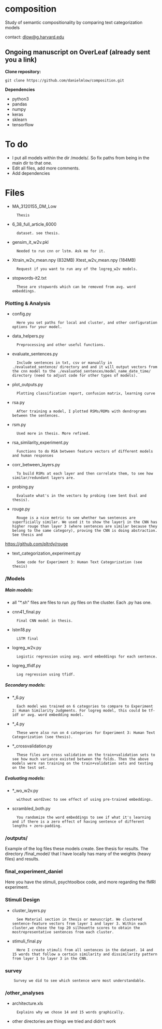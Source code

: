 # composition
Study of semantic compositionality by comparing text categorization models 

contact: dlow@g.harvard.edu

## Ongoing manuscript on OverLeaf (already sent you a link)


**Clone repository:**
``` 
git clone https://github.com/danielmlow/composition.git
```

**Dependencies**
* python3
* pandas
* numpy
* keras
* sklearn
* tensorflow

# To do
- I put all models within the dir /models/. So fix paths from being in the main dir to that one. 
- Edit all files, add more comments.
- Add dependencies

# Files
- MA_3120155_DM_Low

        Thesis


- 6_38_full_article_6000

        dataset. see thesis.

- gensim_it_w2v.pkl

        Needed to run cnn or lstm. Ask me for it.


- Xtrain_w2v_mean.npy (832MB) Xtest_w2v_mean.npy (184MB) 

        Request if you want to run any of the logreg_w2v models.

- stopwords-it2.txt

        These are stopwords which can be removed from avg. word embeddings. 


### Plotting & Analysis

- config.py

        Here you set paths for local and cluster, and other configuration options for your model.

- data_helpers.py

        Preprocessing and other useful functions.


- evaluate_sentences.py

        Include sentences in txt, csv or manually in ./evaluated_sentence/ directory and and it will output vectors from the cnn model to the ./evaluated_sentences/model_name_date_time/ directory (need to adjust code for other types of models).


- plot_outputs.py
    
        Plotting classification report, confusion matrix, learning curve 


- rsa.py

        After training a model, I plotted RSMs/RDMs with dendrograms between the sentences. 

- rsm.py

        Used more in thesis. More refined.

- rsa_similarity_experiment.py

        Functions to do RSA between feature vectors of different models and human responses

- corr_between_layers.py

        To build RSMs at each layer and then correlate them, to see how similar/redundant layers are. 

- probing.py

        Evaluate what's in the vectors by probing (see Sent Eval and thesis).

- rouge.py

        Rouge is a nice metric to see whether two sentences are superficially similar. We used it to show the layer1 in the CNN has higher rouge than layer 3 (where sentences are similar because they belong to the same category), proving the CNN is doing abstraction. See thesis and 

https://github.com/pltrdy/rouge

- text_categorization_experiment.py

        Some code for Experiment 3: Human Text Categorization (see thesis)


### /Models

##### Main models:
- all "*.sh" files are files to run .py files on the cluster. Each .py has one.

- cnn41_final.py
    
        Final CNN model in thesis. 

- lstm18.py

        LSTM final


- logreg_w2v.py
        
        Logistic regression using avg. word embeddings for each sentence. 


- logreg_tfidf.py

        Log regression using tfidf.

##### Secondary models:

- *_6.py

        Each model was trained on 6 categories to compare to Experiment 2: Human Similarity Judgments. For logreg model, this could be tf-idf or avg. word embedding model.

- *_4.py

        These were also run on 4 categories for Experiment 3: Human Text Categorization (see thesis).

- *_crossvalidation.py

        These files are cross validation on the train+validation sets to see how much variance existed between the folds. Then the above models were ran training on the train+validation sets and testing on the test set. 

##### Evaluating models:

- *_wo_w2v.py

        without word2vec to see effect of using pre-trained embeddings. 
    
- scrambled_both.py

        You randomize the word embeddings to see if what it's learning and if there is a zero effect of having sentence of different lengths + zero-padding.


### /outputs/

Example of the log files these models create. See thesis for results. The directory /final_model/ that I have locally has many of the weights (heavy files) and results. 


### final_experiment_daniel

Here you have the stimuli, psychtoolbox code, and more regarding the fMRI experiment. 

### Stimuli Design

- cluster_layers.py

        See Material section in thesis or manuscript. We clustered sentence-feature vectors from layer 1 and layer 3. Within each cluster,we chose the top 20 silhouette scores to obtain the mostrepresentative sentences from each cluster.       

- stimuli_final.py

        Here I create stimuli from all sentences in the dataset. 14 and 15 words that follow a certain similarity and dissimilarity pattern from layer 1 to layer 3 in the CNN. 


### survey

        Survey we did to see which sentence were most understandable. 

### /other_analyses

- architecture.xls

        Explains why we chose 14 and 15 words graphically.

- other directories are things we tried and didn't work  



